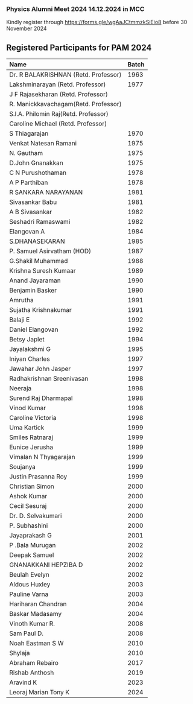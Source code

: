 

### Physics Alumni Meet 2024 14.12.2024 in MCC

Kindly register through https://forms.gle/wgAaJCtmmzkSiEio8 before 30 November 2024


## Registered Participants for PAM 2024

| Name                                 | Batch|
|:-------------------------------------|:-----|
| Dr. R BALAKRISHNAN (Retd. Professor) | 1963 |
| Lakshminarayan (Retd. Professor)     | 1977	|
| J F Rajasekharan (Retd. Professor)   |      |
| R. Manickkavachagam(Retd. Professor) |      |
| S.I.A. Philomin Raj(Retd. Professor) |      |
| Caroline Michael (Retd. Professor)   |      |
| S Thiagarajan 	                     | 1970 |
| Venkat Natesan Ramani 	             | 1975 |
| N. Gautham	                         | 1975 |
| D.John Gnanakkan	                   | 1975 |
| C N Purushothaman                    | 1978 |
| A P Parthiban                        | 1978 |
| R SANKARA NARAYANAN 	               | 1981 |
| Sivasankar Babu                      | 1981 |
| A B Sivasankar 	                     | 1982 |
| Seshadri Ramaswami	                 | 1982 |
| Elangovan A	                         | 1984 |
| S.DHANASEKARAN	                     | 1985 |
| P. Samuel Asirvatham (HOD) 	         | 1987	|
| G.Shakil Muhammad 	                 | 1988 |
| Krishna Suresh Kumaar                | 1989 |
| Anand Jayaraman	                     | 1990 |
| Benjamin Basker	                     | 1990 |
| Amrutha	                             | 1991 |
| Sujatha Krishnakumar	               | 1991 |
| Balaji E                             | 1992 |
| Daniel Elangovan 	                   | 1992	|
| Betsy Japlet                         | 1994 |
| Jayalakshmi G	                       | 1995 |
| Iniyan Charles 	                     | 1997 |
| Jawahar John Jasper                  | 1997 |
| Radhakrishnan Sreenivasan	           | 1998 |
| Neeraja                              | 1998 |
| Surend Raj Dharmapal                 | 1998 |
| Vinod Kumar                          | 1998 |
| Caroline Victoria                    | 1998 |
| Uma Kartick	                         | 1999 |
| Smiles Ratnaraj	                     | 1999 |
| Eunice Jerusha 	                     | 1999 |
| Vimalan N Thyagarajan                | 1999 |
| Soujanya                             | 1999 |
| Justin Prasanna Roy                  | 1999 |
| Christian Simon                      | 2000 |
| Ashok Kumar                          | 2000 |
| Cecil Sesuraj	                       | 2000 |
| Dr. D. Selvakumari 	                 | 2000 |
| P. Subhashini                        | 2000 |
| Jayaprakash G                        | 2001 |
| P .Bala Murugan	                     | 2002 |
| Deepak Samuel                        | 2002 |
| GNANAKKANI HEPZIBA D	               | 2002 |
| Beulah Evelyn 	                     | 2002 |
| Aldous Huxley                        | 2003 |
| Pauline Varna                        | 2003 |
| Hariharan Chandran	                 | 2004	|
| Baskar Madasamy	                     | 2004	|
| Vinoth Kumar R.                      | 2008 |
| Sam Paul D.	                         | 2008 | 
| Noah Eastman S W                     | 2010 |
| Shylaja                              | 2010 |
| Abraham Rebairo	                     | 2017 |
| Rishab Anthosh                       | 2019 |
| Aravind K                            | 2023 |
| Leoraj Marian Tony K                 | 2024 |
